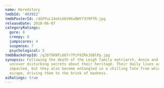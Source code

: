 ```yaml
---
name: Hereditary
tmdbId: '493922'
tmdbPosterId: /4GFPuL14eXi66V96xBWY73Y9PfR.jpg
releaseDate: 2018-06-07
categoryRatings:
  gore: 8
  creepy: 8
  jumpscares: 4
  suspense: 7
  psychological: 5
tmdbBackdropId: /gJbTXKNTL6O7r7PzF6ZRkJGBlPp.jpg
synopsis: Following the death of the Leigh family matriarch, Annie and her children
  uncover disturbing secrets about their heritage. Their daily lives are not only
  impacted, but they also become entangled in a chilling fate from which they cannot
  escape, driving them to the brink of madness.
aiRatings: true
---
```


